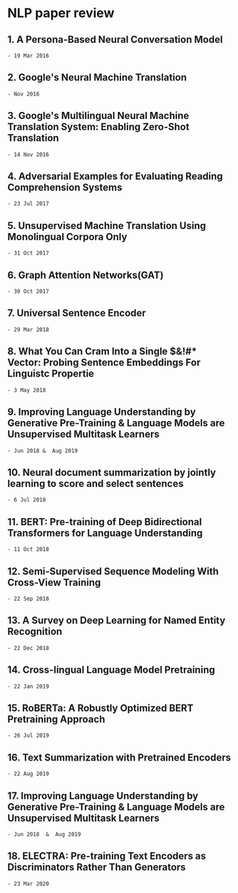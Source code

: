# NLP paper review 

## 1. A Persona-Based Neural Conversation Model
    - 19 Mar 2016 

## 2. Google's Neural Machine Translation 
    - Nov 2016


## 3. Google's Multilingual Neural Machine Translation System: Enabling Zero-Shot Translation
    - 14 Nov 2016

## 4. Adversarial Examples for Evaluating Reading Comprehension Systems
    - 23 Jul 2017

## 5. Unsupervised Machine Translation Using Monolingual Corpora Only
    - 31 Oct 2017

## 6. Graph Attention Networks(GAT)
    - 30 Oct 2017

## 7. Universal Sentence Encoder
    - 29 Mar 2018

## 8. What You Can Cram Into a Single $&!#* Vector: Probing Sentence Embeddings For Linguistc Propertie
    - 3 May 2018

## 9. Improving Language Understanding by Generative Pre-Training & Language Models are Unsupervised Multitask Learners
    - Jun 2018 &  Aug 2019

## 10. Neural document summarization by jointly learning to score and select sentences
    - 6 Jul 2018

## 11. BERT: Pre-training of Deep Bidirectional Transformers for Language Understanding
    - 11 Oct 2018

## 12. Semi-Supervised Sequence Modeling With Cross-View Training
    - 22 Sep 2018

## 13. A Survey on Deep Learning for Named Entity Recognition
    - 22 Dec 2018

## 14. Cross-lingual Language Model Pretraining
    - 22 Jan 2019

## 15. RoBERTa: A Robustly Optimized BERT Pretraining Approach
    - 26 Jul 2019

## 16. Text Summarization with Pretrained Encoders
    - 22 Aug 2019

## 17. Improving Language Understanding by Generative Pre-Training & Language Models are Unsupervised Multitask Learners
    - Jun 2018  &  Aug 2019

## 18. ELECTRA: Pre-training Text Encoders as Discriminators Rather Than Generators
    - 23 Mar 2020
